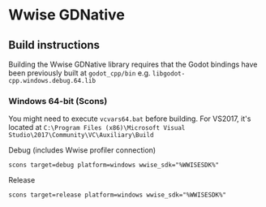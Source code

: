 # Wwise GDNative

## Build instructions

Building the Wwise GDNative library requires that the Godot bindings have been previously built at `godot_cpp/bin` e.g. `libgodot-cpp.windows.debug.64.lib`

### Windows 64-bit (Scons)

You might need to execute `vcvars64.bat` before building. For VS2017, it's located at `C:\Program Files (x86)\Microsoft Visual Studio\2017\Community\VC\Auxiliary\Build`

Debug (includes Wwise profiler connection)

```
scons target=debug platform=windows wwise_sdk="%WWISESDK%"
```

Release

```
scons target=release platform=windows wwise_sdk="%WWISESDK%"
```
